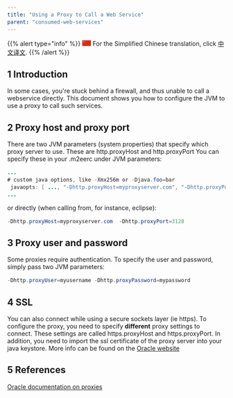```yaml
---
title: "Using a Proxy to Call a Web Service"
parent: "consumed-web-services"
---
```


{{% alert type="info" %}}
<img src="attachments/chinese-translation/china.png" style="display: inline-block; margin: 0" /> For the Simplified Chinese translation, click [中文译文](https://cdn.mendix.tencent-cloud.com/documentation/).
{{% /alert %}}

## 1 Introduction

In some cases, you're stuck behind a firewall, and thus unable to call a webservice directly. This document shows you how to configure the JVM to use a proxy to call such services.

## 2 Proxy host and proxy port

There are two JVM parameters (system properties) that specify which proxy server to use. These are http.proxyHost and http.proxyPort
You can specify these in your .m2eerc under JVM parameters:

```java
...
# custom java options, like -Xmx256m or -Djava.foo=bar
 javaopts: [ ..., "-Dhttp.proxyHost=myproxyserver.com", "-Dhttp.proxyPort=3128"]
...

```

or directly (when calling from, for instance, eclipse):

```java
-Dhttp.proxyHost=myproxyserver.com  -Dhttp.proxyPort=3128

```

## 3 Proxy user and password

Some proxies require authentication. To specify the user and password, simply pass two JVM parameters:

```java
-Dhttp.proxyUser=myusername -Dhttp.proxyPassword=mypassword
```

## 4 SSL

You can also connect while using a secure sockets layer (ie https). To configure the proxy, you need to specify **different** proxy settings to connect. These settings are called https.proxyHost and https.proxyPort. In addition, you need to import the ssl certificate of the proxy server into your java keystore. More info can be found on the [Oracle website](http://download.oracle.com/javaee/1.4/tutorial/doc/Security6.html)

## 5 References

[Oracle documentation on proxies](http://download.oracle.com/javase/6/docs/technotes/guides/net/proxies.html)
